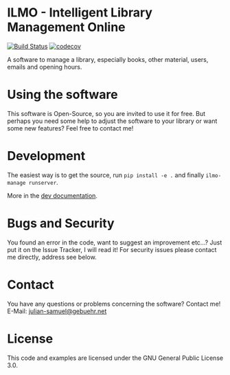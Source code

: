 # ILMO - Intelligent Library Management Online

[![Build Status](https://app.travis-ci.com/moan0s/ILMO2.svg?branch=main)](https://app.travis-ci.com/moan0s/ILMO2)
[![codecov](https://codecov.io/gh/moan0s/ILMO2/branch/main/graph/badge.svg?token=MIY8NRBNAU)](https://codecov.io/gh/moan0s/ILMO2)

A software to manage a library, especially books, other material, users, emails and opening hours.

# Using the software

This software is Open-Source, so you are invited to use it for free. But perhaps you need some help to adjust the software to your library or want some new features? Feel free to contact me!

# Development

The easiest way is to get the source, run `pip install -e .` and finally `ilmo-manage runserver`.

More in the [dev documentation](https://ilmo2.readthedocs.io/en/latest/dev).

# Bugs and Security

You found an error in the code, want to suggest an improvement etc…? Just put it on the Issue Tracker, I will read it! For security issues please contact me directly, address see below.

# Contact

You have any questions or problems concerning the software? Contact me! E-Mail: julian-samuel@gebuehr.net

# License

This code and examples are licensed under the GNU General Public License 3.0.
